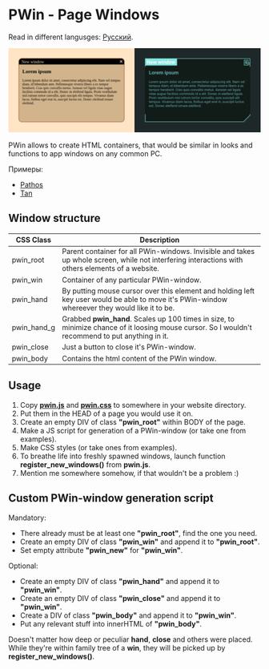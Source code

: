 # PWin - Page Windows

Read in different langusges: [Русский](./README_RU.md).

![preview](./preview.webp)

PWin allows to create HTML containers, that would be similar in looks and functions to app windows on any common PC.

Примеры:
* [Pathos](https://leshiy-nd.github.io/PWin-Page-Windows/examples/pathos.html)
* [Tan](https://leshiy-nd.github.io/PWin-Page-Windows/examples/tan.html)

## Window structure

|CSS Class|Description|
|-|-|
|pwin_root|Parent container for all PWin-windows. Invisible and takes up whole screen, while not interfering interactions with others elements of a website.|
|pwin_win|Container of any particular PWin-window.|
|pwin_hand|By putting mouse cursor over this element and holding left key user would be able to move it's PWin-window whereever they would like it to be.|
|pwin_hand_g|Grabbed __pwin_hand__. Scales up 100 times in size, to minimize chance of it loosing mouse cursor. So I wouldn't recommend to put anything in it.|
|pwin_close|Just a button to close it's PWin-window.|
|pwin_body|Contains the html content of the PWin window.|

## Usage

1. Copy [__pwin.js__](./pwin.js) and [__pwin.css__](./pwin.css) to somewhere in your website directory.
2. Put them in the HEAD of a page you would use it on.
3. Create an empty DIV of class __"pwin_root"__ within BODY of the page.
4. Make a JS script for generation of a PWin-window (or take one from examples).
5. Make CSS styles (or take ones from examples).
6. To breathe life into freshly spawned windows, launch function __register_new_windows()__ from __pwin.js__.
7. Mention me somewhere somehow, if that wouldn't be a problem :)

## Custom PWin-window generation script

Mandatory:
* There already must be at least one __"pwin_root"__, find the one you need.
* Create an empty DIV of class __"pwin_win"__ and append it to __"pwin_root"__.
* Set empty attribute __"pwin_new"__ for __"pwin_win"__.

Optional:
* Create an empty DIV of class __"pwin_hand"__ and append it to __"pwin_win"__.
* Create an empty DIV of class __"pwin_close"__ and append it to __"pwin_win"__.
* Create a DIV of class __"pwin_body"__ and append it to __"pwin_win"__.
* Put any relevant stuff into innerHTML of __"pwin_body"__.

Doesn't matter how deep or peculiar __hand__, __close__ and others were placed. While they're within family tree of a __win__, they will be picked up by __register_new_windows()__.
